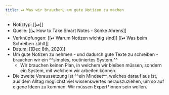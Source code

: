 ```yaml
---
title: ⏯ Was wir brauchen, um gute Notizen zu machen
---
```


- Notiztyp: [[⏯]]
- Quelle: [[🚼 How to Take Smart Notes - Sönke Ahrens]]
- Verknüpfungen: [[⏯ Warum Notizen wichtig sind]] [[⏯ Was beim Schreiben zählt]]
- Datum: [[Dec 8th, 2020]]
- Um gute Notizen zu nehmen - und dadurch gute Texte zu schreiben - brauchen wir ein ^^simples, routiniertes System.^^
	- Wir brauchen keinen Plan, in welchem wir bleiben müssen, sondern ein System, mit welchem wir arbeiten können.
- Die zweite Voraussetzung ist ^^ein Mindset^^, welches darauf aus ist, aus dem Alltag möglichst viel wissenswertes herauszuziehen, um so auf eigene Ideen zu kommen. Wir müssen Expert*innen sein wollen.